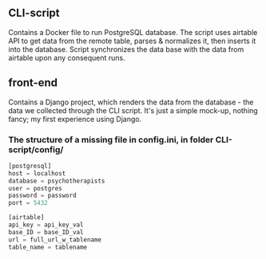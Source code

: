 ## CLI-script
Contains a Docker file to run PostgreSQL database. 
The script uses airtable API to get data from the remote table, parses & normalizes it, then inserts it into the database.
Script synchronizes the data base with the data from airtable upon any consequent runs.
## front-end
Contains a Django project, which renders the data from the database - the data we collected through the CLI script. It's just a simple mock-up, nothing fancy; my first experience using Django.
### The structure of a missing file in config.ini, in folder CLI-script/config/
````python
[postgresql]
host = localhost
database = psychotherapists
user = postgres
password = password
port = 5432

[airtable]
api_key = api_key_val
base_ID = base_ID_val
url = full_url_w_tablename
table_name = tablename
````
